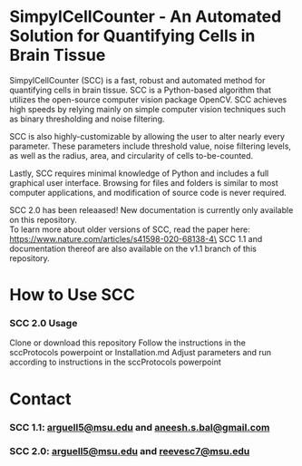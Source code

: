 # SimpylCellCounter - An Automated Solution for Quantifying Cells in Brain Tissue

SimpylCellCounter (SCC) is a fast, robust and automated method for quantifying cells in brain tissue. SCC is a Python-based algorithm that utilizes the open-source computer vision package OpenCV. SCC achieves high speeds by relying mainly on simple computer vision techniques such as binary thresholding and noise filtering. 

SCC is also highly-customizable by allowing the user to alter nearly every parameter. These parameters include threshold value, noise filtering levels, as well as the radius, area, and circularity of cells to-be-counted. 

Lastly, SCC requires minimal knowledge of Python and includes a full graphical user interface. Browsing for files and folders is similar to most computer applications, and modification of source code is never required.

SCC 2.0 has been releaased! New documentation is currently only available on this repository.\
To learn more about older versions of SCC, read the paper here: https://www.nature.com/articles/s41598-020-68138-4\
SCC 1.1 and documentation thereof are also available on the v1.1 branch of this repository.


# How to Use SCC

### SCC 2.0 Usage
Clone or download this repository
Follow the instructions in the sccProtocols powerpoint or Installation.md
Adjust parameters and run according to instructions in the sccProtocols powerpoint


# Contact 
### SCC 1.1: arguell5@msu.edu and aneesh.s.bal@gmail.com
### SCC 2.0: arguell5@msu.edu and reevesc7@msu.edu
